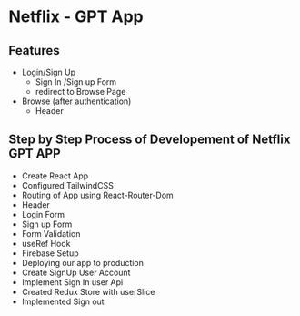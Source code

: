 # Netflix - GPT App

## Features
- Login/Sign Up
    - Sign In /Sign up Form
    - redirect to Browse Page
- Browse (after authentication)
    - Header



## Step by Step Process of Developement of Netflix GPT APP
- Create React App
- Configured TailwindCSS
- Routing of App using React-Router-Dom
- Header
- Login Form
- Sign up Form
- Form Validation
- useRef Hook
- Firebase Setup
- Deploying our app to production
- Create SignUp User Account
- Implement Sign In user Api
- Created Redux Store with userSlice
- Implemented Sign out 
